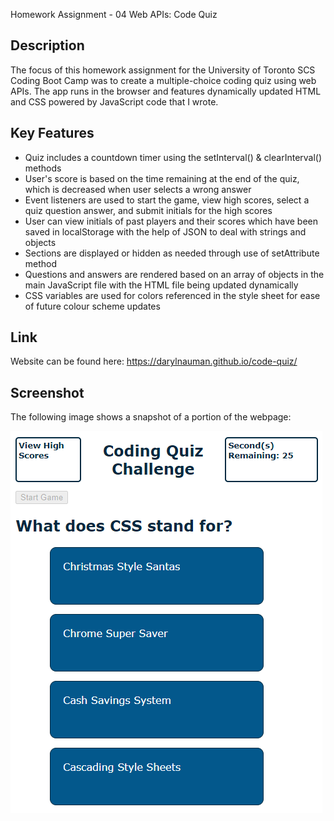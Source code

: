Homework Assignment - 04 Web APIs: Code Quiz

## Description
The focus of this homework assignment for the University of Toronto SCS Coding Boot Camp was to create a multiple-choice coding quiz using web APIs. The app runs in the browser and features dynamically updated HTML and CSS powered by JavaScript code that I wrote.

## Key Features
- Quiz includes a countdown timer using the setInterval() & clearInterval() methods
- User's score is based on the time remaining at the end of the quiz, which is decreased when user selects a wrong answer
- Event listeners are used to start the game, view high scores, select a quiz question answer, and submit initials for the high scores
- User can view initials of past players and their scores which have been saved in localStorage with the help of JSON to deal with strings and objects
- Sections are displayed or hidden as needed through use of setAttribute method
- Questions and answers are rendered based on an array of objects in the main JavaScript file with the HTML file being updated dynamically
- CSS variables are used for colors referenced in the style sheet for ease of future colour scheme updates

## Link
Website can be found here: https://darylnauman.github.io/code-quiz/

## Screenshot
The following image shows a snapshot of a portion of the webpage:

![Screenshot of coding quiz website including button to view high scores, a timer and question cards](./assets/images/code-quiz-screenshot.png)